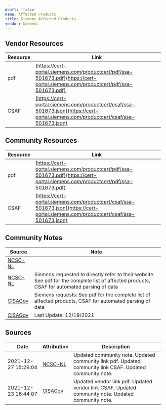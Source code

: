 ```yaml
---
draft: 'false'
name: Affected Products
title: Siemens Affected Products
vendor: Siemens
---
```


## Vendor Resources
| Resource | Link |
| --- | --- |
| pdf | [https://cert-portal.siemens.com/productcert/pdf/ssa-501673.pdf](https://cert-portal.siemens.com/productcert/pdf/ssa-501673.pdf) |
| CSAF | [https://cert-portal.siemens.com/productcert/csaf/ssa-501673.json](https://cert-portal.siemens.com/productcert/csaf/ssa-501673.json) |

## Community Resources
| Resource | Link |
| --- | --- |
| pdf | [https://cert-portal.siemens.com/productcert/pdf/ssa-501673.pdf](https://cert-portal.siemens.com/productcert/pdf/ssa-501673.pdf) |
| CSAF | [https://cert-portal.siemens.com/productcert/csaf/ssa-501673.json](https://cert-portal.siemens.com/productcert/csaf/ssa-501673.json) |

## Community Notes
| Source | Note |
| --- | --- |
| [NCSC-NL](https://github.com/NCSC-NL/log4shell/blob/main/software/README.md) | </ul> |
| [NCSC-NL](https://github.com/NCSC-NL/log4shell/blob/main/software/README.md) | Siemens requested to directly refer to their website: See pdf for the complete list of affected products, CSAF for automated parsing of data |
| [CISAGov](https://raw.githubusercontent.com/cisagov/log4j-affected-db/develop/README.md) | Siemens requests: See pdf for the complete list of affected products, CSAF for automated parsing of data |
| [CISAGov](https://raw.githubusercontent.com/cisagov/log4j-affected-db/develop/README.md) | Last Update: 12/19/2021 |

## Sources
| Date | Attribution | Description |
| --- | --- | --- |
| 2021-12-27 15:29:04 | [NCSC-NL](https://github.com/NCSC-NL/log4shell/blob/main/software/README.md) | Updated community note. Updated community link pdf. Updated community link CSAF. Updated community note.  |
| 2021-12-23 16:44:07 | [CISAGov](https://raw.githubusercontent.com/cisagov/log4j-affected-db/develop/README.md) | Updated vendor link pdf. Updated vendor link CSAF. Updated community note. Updated community note.  |
